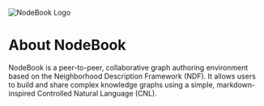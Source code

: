 ![NodeBook Logo](/logo.png)

# About NodeBook

NodeBook is a peer-to-peer, collaborative graph authoring environment based on the Neighborhood Description Framework (NDF). It allows users to build and share complex knowledge graphs using a simple, markdown-inspired Controlled Natural Language (CNL).